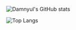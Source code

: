 ![Damnyul's GitHub stats](https://github-readme-stats.vercel.app/api?username=DAMNyul&show_icons=true&theme=radical)


![Top Langs](https://github-readme-stats.vercel.app/api/top-langs/?username=DAMNyul&layout=compact)
